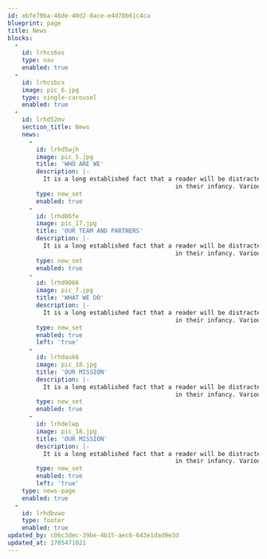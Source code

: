 ```yaml
---
id: ebfe70ba-46de-40d2-8ace-e4d70b61c4ca
blueprint: page
title: News
blocks:
  -
    id: lrhcs6os
    type: nav
    enabled: true
  -
    id: lrhcsbcx
    image: pic_6.jpg
    type: single-carousel
    enabled: true
  -
    id: lrhd52mv
    section_title: News
    news:
      -
        id: lrhd5wjh
        image: pic_5.jpg
        title: 'WHO ARE WE'
        description: |-
          It is a long established fact that a reader will be distracted by the readable content of a page when looking at its layout. The point of using Lorem Ipsum is that it has a more-or-less normal distribution of letters, as opposed to using 'Content here, content here', making it look like readable English. Many desktop publishing packages and web page editors now use Lorem Ipsum as their default model text, and a search for 'lorem ipsum' will uncover many web sites 
                                               in their infancy. Various versions have evolved over the years, sometimes by accident, sometimes on purpose (injected humour and the like).
        type: new_set
        enabled: true
      -
        id: lrhd86fe
        image: pic_17.jpg
        title: 'OUR TEAM AND PARTNERS'
        description: |-
          It is a long established fact that a reader will be distracted by the readable content of a page when looking at its layout. The point of using Lorem Ipsum is that it has a more-or-less normal distribution of letters, as opposed to using 'Content here, content here', making it look like readable English. Many desktop publishing packages and web page editors now use Lorem Ipsum as their default model text, and a search for 'lorem ipsum' will uncover many web sites 
                                               in their infancy. Various versions have evolved over the years, sometimes by accident, sometimes on purpose (injected humour and the like).
        type: new_set
        enabled: true
      -
        id: lrhd9066
        image: pic_7.jpg
        title: 'WHAT WE DO'
        description: |-
          It is a long established fact that a reader will be distracted by the readable content of a page when looking at its layout. The point of using Lorem Ipsum is that it has a more-or-less normal distribution of letters, as opposed to using 'Content here, content here', making it look like readable English. Many desktop publishing packages and web page editors now use Lorem Ipsum as their default model text, and a search for 'lorem ipsum' will uncover many web sites 
                                               in their infancy. Various versions have evolved over the years, sometimes by accident, sometimes on purpose (injected humour and the like).
        type: new_set
        enabled: true
        left: 'true'
      -
        id: lrhdauk6
        image: pic_18.jpg
        title: 'OUR MISSION'
        description: |-
          It is a long established fact that a reader will be distracted by the readable content of a page when looking at its layout. The point of using Lorem Ipsum is that it has a more-or-less normal distribution of letters, as opposed to using 'Content here, content here', making it look like readable English. Many desktop publishing packages and web page editors now use Lorem Ipsum as their default model text, and a search for 'lorem ipsum' will uncover many web sites 
                                               in their infancy. Various versions have evolved over the years, sometimes by accident, sometimes on purpose (injected humour and the like).
        type: new_set
        enabled: true
      -
        id: lrhdelwp
        image: pic_18.jpg
        title: 'OUR MISSION'
        description: |-
          It is a long established fact that a reader will be distracted by the readable content of a page when looking at its layout. The point of using Lorem Ipsum is that it has a more-or-less normal distribution of letters, as opposed to using 'Content here, content here', making it look like readable English. Many desktop publishing packages and web page editors now use Lorem Ipsum as their default model text, and a search for 'lorem ipsum' will uncover many web sites 
                                               in their infancy. Various versions have evolved over the years, sometimes by accident, sometimes on purpose (injected humour and the like).
        type: new_set
        enabled: true
        left: 'true'
    type: news-page
    enabled: true
  -
    id: lrhdbvwo
    type: footer
    enabled: true
updated_by: c06c3dec-39be-4b15-aec6-643e1dad9e3d
updated_at: 1705471021
---
```

